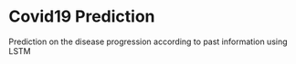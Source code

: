 # Covid19 Prediction

Prediction on the disease progression according to past information using LSTM
